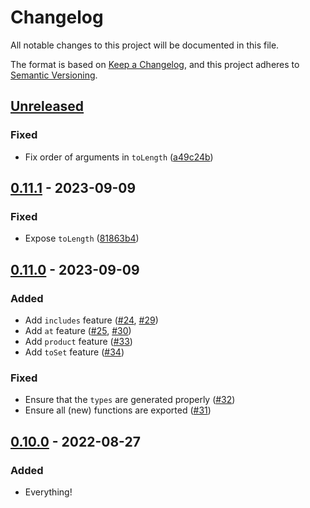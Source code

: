 # Changelog

All notable changes to this project will be documented in this file.

The format is based on [Keep a Changelog](https://keepachangelog.com/en/0.0.0/),
and this project adheres to [Semantic Versioning](https://semver.org/spec/v2.0.0.html).

## [Unreleased]

### Fixed

- Fix order of arguments in `toLength` ([a49c24b](https://github.com/RobinMalfait/lazy-collections/commit/a49c24b7758d85042554bca66c1346c4a808eda8))

## [0.11.1] - 2023-09-09

### Fixed

- Expose `toLength` ([81863b4](https://github.com/RobinMalfait/lazy-collections/commit/81863b4be918d757392319d990bbb2643b5bfa7d))

## [0.11.0] - 2023-09-09

### Added

- Add `includes` feature ([#24](https://github.com/RobinMalfait/lazy-collections/pull/24), [#29](https://github.com/RobinMalfait/lazy-collections/pull/29))
- Add `at` feature ([#25](https://github.com/RobinMalfait/lazy-collections/pull/25), [#30](https://github.com/RobinMalfait/lazy-collections/pull/30))
- Add `product` feature ([#33](https://github.com/RobinMalfait/lazy-collections/pull/33))
- Add `toSet` feature ([#34](https://github.com/RobinMalfait/lazy-collections/pull/34))

### Fixed

- Ensure that the `types` are generated properly ([#32](https://github.com/RobinMalfait/lazy-collections/pull/32))
- Ensure all (new) functions are exported ([#31](https://github.com/RobinMalfait/lazy-collections/pull/31))

## [0.10.0] - 2022-08-27

### Added

- Everything!

[unreleased]: https://github.com/RobinMalfait/lazy-collections/compare/v0.11.1...HEAD
[0.11.1]: https://github.com/RobinMalfait/lazy-collections/compare/v0.11.0...v0.11.1
[0.11.0]: https://github.com/RobinMalfait/lazy-collections/compare/v0.10.0...v0.11.0
[0.10.0]: https://github.com/RobinMalfait/lazy-collections/releases/tag/v0.10.0
